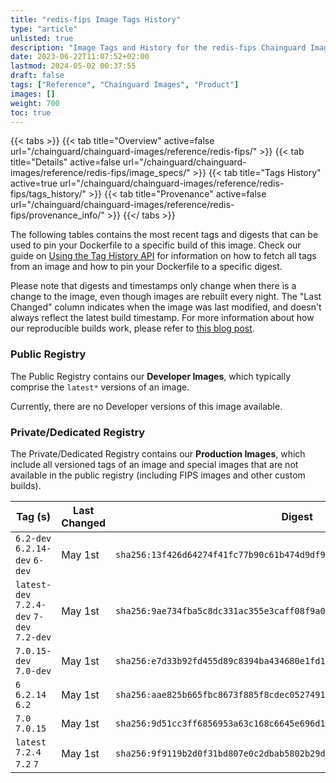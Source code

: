 ```yaml
---
title: "redis-fips Image Tags History"
type: "article"
unlisted: true
description: "Image Tags and History for the redis-fips Chainguard Image"
date: 2023-06-22T11:07:52+02:00
lastmod: 2024-05-02 00:37:55
draft: false
tags: ["Reference", "Chainguard Images", "Product"]
images: []
weight: 700
toc: true
---
```


{{< tabs >}}
{{< tab title="Overview" active=false url="/chainguard/chainguard-images/reference/redis-fips/" >}}
{{< tab title="Details" active=false url="/chainguard/chainguard-images/reference/redis-fips/image_specs/" >}}
{{< tab title="Tags History" active=true url="/chainguard/chainguard-images/reference/redis-fips/tags_history/" >}}
{{< tab title="Provenance" active=false url="/chainguard/chainguard-images/reference/redis-fips/provenance_info/" >}}
{{</ tabs >}}

The following tables contains the most recent tags and digests that can be used to pin your Dockerfile to a specific build of this image. Check our guide on [Using the Tag History API](/chainguard/chainguard-images/using-the-tag-history-api/) for information on how to fetch all tags from an image and how to pin your Dockerfile to a specific digest.

Please note that digests and timestamps only change when there is a change to the image, even though images are rebuilt every night. The "Last Changed" column indicates when the image was last modified, and doesn't always reflect the latest build timestamp. For more information about how our reproducible builds work, please refer to [this blog post](https://www.chainguard.dev/unchained/reproducing-chainguards-reproducible-image-builds).

### Public Registry
The Public Registry contains our **Developer Images**, which typically comprise the `latest*` versions of an image.

Currently, there are no Developer versions of this image available.

### Private/Dedicated Registry
The Private/Dedicated Registry contains our **Production Images**, which include all versioned tags of an image and special images that are not available in the public registry (including FIPS images and other custom builds).

| Tag (s)                                     | Last Changed | Digest                                                                    |
|---------------------------------------------|--------------|---------------------------------------------------------------------------|
|  `6.2-dev` `6.2.14-dev` `6-dev`             | May 1st      | `sha256:13f426d64274f41fc77b90c61b474d9df92872e68f444b446e5c53a0b550502d` |
|  `latest-dev` `7.2.4-dev` `7-dev` `7.2-dev` | May 1st      | `sha256:9ae734fba5c8dc331ac355e3caff08f9a07abfc1623122369864d0b876625392` |
|  `7.0.15-dev` `7.0-dev`                     | May 1st      | `sha256:e7d33b92fd455d89c8394ba434680e1fd1f10ce0742b882bb47dbf416cd6b3a5` |
|  `6` `6.2.14` `6.2`                         | May 1st      | `sha256:aae825b665fbc8673f885f8cdec0527491102b8fea56f8b8374cb142a9215541` |
|  `7.0` `7.0.15`                             | May 1st      | `sha256:9d51cc3ff6856953a63c168c6645e696d1005ce3e3a6e9613434937f568d2ae4` |
|  `latest` `7.2.4` `7.2` `7`                 | May 1st      | `sha256:9f9119b2d0f31bd807e0c2dbab5802b29d6b30a18c35354e15af6cdb3d91959e` |

